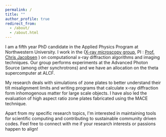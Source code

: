 ```yaml
---
permalink: /
title: ""
author_profile: true
redirect_from: 
  - /about/
  - /about.html
---
```



I am a fifth year PhD candidate in the Applied Physics Program at Northwestern University. I work in the ([X-ray microscopy group](http://xrm.phys.northwestern.edu/), PI : [Prof. Chris Jacobsen](http://xrm.phys.northwestern.edu/~jacobsen/) ) on computational x-ray diffraction algorithms and imaging techniques. Our group performs experiments at the Advanced Photon Source (among other synchrotrons) and we have an allocation on the theta supercomputer at ALCF.

My research deals with simulations of zone plates to better understand their tilt misalignment limits and writing programs that calculate x-ray diffraction form inhomogenous matter for large scale objects. I have also led the evaluation of high aspect ratio zone plates fabricated using the MACE technique.

Apart from my specific research topics, I'm interested in maintaining tools for scientific computing and contributing to sustainable community driven codes. Feel free to connect with me if your research interests or passions happen to align!
